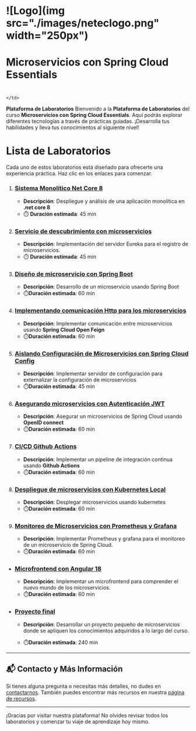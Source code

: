# ![Logo](img src="./images/neteclogo.png" width="250px")

  
# Microservicios con Spring Cloud Essentials<h1>
    </td>
  </tr>
  </tbody>
<table>
</div>

**Plataforma de Laboratorios**
Bienvenido a la **Plataforma de Laboratorios** del curso **Microservicios con Spring Cloud Essentials**. Aquí podrás explorar diferentes tecnologías a través de prácticas guiadas. ¡Desarrolla tus habilidades y lleva tus conocimientos al siguiente nivel!

# Lista de Laboratorios
Cada uno de estos laboratorios está diseñado para ofrecerte una experiencia práctica. Haz clic en los enlaces para comenzar.


01. ### [Sistema Monolítico Net Core 8](./Capitulo1/README.md)
    - **Descripción**: Despliegue y análisis de una aplicación monolítica en **.net core 8**
    - ⏱️ **Duración estimada**: 45 min


02. ### [Servicio de descubrimiento con microservicios](./Capitulo2/README.md)
    - **Descripción**: Implementación del servidor Eureka para el registro de microservicios.
    - ⏱️ **Duración estimada**: 45 min


03. ### [Diseño de microservicio con Spring Boot](./Capitulo3/README.md)
    - **Descripción**: Desarrollo de un microservicio usando Spring Boot 
    - ⏱️**Duración estimada**: 60 min

04. ### [Implementando comunicación Http para los microservicios](./Capitulo4/README.md)
    - **Descripción**: Implementar comunicación entre microservicios usando **Spring Cloud Open Feign**
    - ⏱️**Duración estimada**: 60 min
05. ### [Aislando Configuración de Microservicios con Spring Cloud Config](./Capitulo5/README.md)
    - **Descripción**: Implementar servidor de configuración para externalizar la configuración de microservicios
    - ⏱️**Duración estimada**: 45 min


06. ### [Asegurando microservicios con Autenticación JWT](./Capitulo6/README.md)
    - **Descripción**: Asegurar un microservicios de Spring Cloud usando **OpenID connect**
    - ⏱️**Duración estimada**: 60 min

07. ### [CI/CD Github Actions](./Capitulo7/README.md)
    - **Descripción**: Implementar un pipeline de integración continua usando **Github Actions**
    - ⏱️**Duración estimada**: 60 min

08. ### [Despliegue de microservicios con Kubernetes Local](./Capitulo8/README.md)
    - **Descripción**: Desplegar microservicios usando kubernetes
    - ⏱️**Duración estimada**: 60 min


09. ### [Monitoreo de Microservicios con Prometheus y Grafana](./Capitulo9/README.md)
    - **Descripción**: Implementar Prometheus y grafana para el monitoreo de un microservicio de Spring Cloud.
    - ⏱️**Duración estimada**: 60 min

- ### [Microfrontend con Angular 18](./Capitulo10/README.md)
    - **Descripción**: Implementar un microfrontend para comprender el nuevo mundo de los microservicios.
    - ⏱️**Duración estimada**: 60 min

- ### [Proyecto final](./Capitulo11/README.md)
    - **Descripción**: Desarrollar un proyecto pequeño de microservicios donde se apliquen los conocimientos adquiridos a lo largo del curso. 

    - ⏱️**Duración estimada**: 240 min

---
## 📬 **Contacto y Más Información**

Si tienes alguna pregunta o necesitas más detalles, no dudes en [contactarnos](mailto:soporte@netec.com). También puedes encontrar más recursos en nuestra [página de recursos](https://netec.com).

---

¡Gracias por visitar nuestra plataforma! No olvides revisar todos los laboratorios y comenzar tu viaje de aprendizaje hoy mismo.
